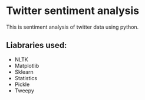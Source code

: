 # Twitter sentiment analysis

This is sentiment analysis of twitter data using python.

## Liabraries used:

- NLTK
- Matplotlib
- Sklearn
- Statistics
- Pickle
- Tweepy